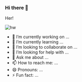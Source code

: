 ### Hi there 👋

Her!

![hw](https://user-images.githubusercontent.com/58128739/153150487-574cc029-fb84-435d-a4de-93b1254216af.gif)


- 🔭 I’m currently working on ...
- 🌱 I’m currently learning ...
- 👯 I’m looking to collaborate on ...
- 🤔 I’m looking for help with ...
- 💬 Ask me about ...
- 📫 How to reach me: ...
- 😄 Pronouns: ...
- ⚡ Fun fact: ...

